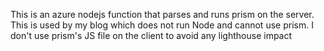 This is an azure nodejs function that parses and runs prism on the server. This is used by my blog which does not run Node and cannot use prism. I don't use prism's JS file on the client to avoid any lighthouse impact